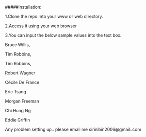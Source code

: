 #####Installation:

1.Clone the repo into your www or web directory. <br/>

2.Access it using your web browser<br/>

3.You can input the below sample values into the text box.<br/>

   Bruce Willis,<br/>

   Tim Robbins,<br/>

   Tim Robbins,<br/>

   Robert Wagner<br/>

   Cécile De France<br/>

   Eric Tsang<br/>

   Morgan Freeman<br/>

   Chi Hung Ng<br/>

   Eddie Griffin<br/>


Any problem setting up.. please email me sirinibin2006@gmail..com<br/>